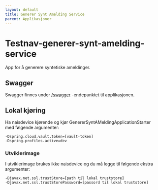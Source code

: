```yaml
---
layout: default
title: Generer Synt Amelding Service
parent: Applikasjoner
---
```


# Testnav-generer-synt-amelding-service
App for å generere syntetiske ameldinger.

## Swagger
Swagger finnes under [/swagger](https://testnav-generer-synt-amelding-service.dev.intern.nav.no/swagger) -endepunktet til applikasjonen.

## Lokal kjøring
Ha naisdevice kjørende og kjør GenererSyntAMeldingApplicationStarter med følgende argumenter:
```
-Dspring.cloud.vault.token=[vault-token]
-Dspring.profiles.active=dev
```

### Utviklerimage
I utviklerimage brukes ikke naisdevice og du må legge til følgende ekstra argumenter:
```
-Djavax.net.ssl.trustStore=[path til lokal truststore]
-Djavax.net.ssl.trustStorePassword=[passord til lokal truststore]
```
